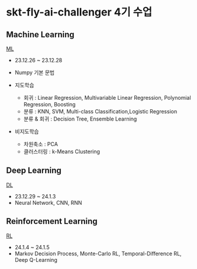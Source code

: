 # skt-fly-ai-challenger 4기 수업

## Machine Learning
[ML](https://github.com/SeoyoungOhMe/skt-fly-ai-challenger-class/tree/master/ML)
- 23.12.26 ~ 23.12.28
- Numpy 기본 문법
- 지도학습 
    - 회귀 : Linear Regression, Multivariable Linear Regression, Polynomial Regression, Boosting
    - 분류 : KNN, SVM, Multi-class Classification,Logistic Regression
    - 분류 & 회귀 :  Decision Tree, Ensemble Learning
      
- 비지도학습
    - 차원축소 : PCA
    - 클러스터링 : k-Means Clustering

## Deep Learning
[DL](https://github.com/SeoyoungOhMe/skt-fly-ai-challenger-class/tree/master/DL)
- 23.12.29 ~ 24.1.3
- Neural Network, CNN, RNN

## Reinforcement Learning
[RL](https://github.com/SeoyoungOhMe/skt-fly-ai-challenger-class/tree/master/RL)
- 24.1.4 ~ 24.1.5
- Markov Decision Process, Monte-Carlo RL, Temporal-Difference RL, Deep Q-Learning